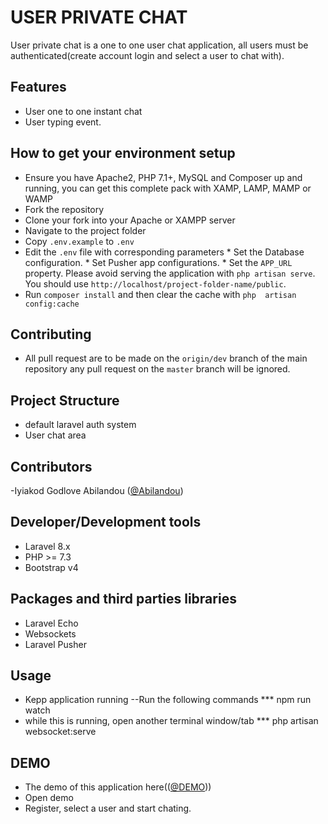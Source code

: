 
# USER PRIVATE CHAT

User private chat is a one to one user chat application, all users must be authenticated(create account login and select a user to chat with).

## Features 
- User one to one instant chat
- User typing event.

## How to get your environment setup
* Ensure you have Apache2, PHP 7.1+, MySQL and Composer up and running, you can get this complete pack with XAMP, LAMP, MAMP or WAMP
* Fork the repository
* Clone your fork into your Apache or XAMPP server
* Navigate to the project folder 
* Copy `.env.example` to `.env`
* Edit the `.env` file with corresponding parameters
      * Set the Database configuration.
      * Set Pusher app configurations.
      * Set the `APP_URL` property. Please avoid serving the application with `php artisan serve`. You should use  `http://localhost/project-folder-name/public`.
* Run `composer install` and then clear the cache with `php  artisan config:cache`

## Contributing
* All pull request are to be made on the `origin/dev` branch of the main repository any pull request on the `master` branch will be ignored.

## Project Structure
* default laravel auth system
* User chat area

## Contributors
-Iyiakod Godlove Abilandou ([@Abilandou](#))

## Developer/Development tools
- Laravel 8.x
- PHP >= 7.3
- Bootstrap v4

## Packages and third parties libraries
- Laravel Echo
- Websockets
- Laravel Pusher

## Usage
- Kepp application running
    --Run the following commands
 *** npm run watch
 - while this is running, open another terminal window/tab
 *** php artisan websocket:serve


## DEMO
- The demo of this application here(([@DEMO](https://govchat.herokuapp.com/)))
- Open demo
- Register, select a user and start chating.
